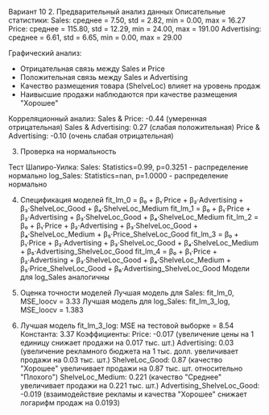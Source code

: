 Вариант 10
2. Предварительный анализ данных
Описательные статистики:
Sales: среднее = 7.50, std = 2.82, min = 0.00, max = 16.27
Price: среднее = 115.80, std = 12.29, min = 24.00, max = 191.00
Advertising: среднее = 6.61, std = 6.65, min = 0.00, max = 29.00

Графический анализ:
- Отрицательная связь между Sales и Price
- Положительная связь между Sales и Advertising
- Качество размещения товара (ShelveLoc) влияет на уровень продаж
- Наивысшие продажи наблюдаются при качестве размещения "Хорошее"

Корреляционный анализ:
Sales & Price: -0.44 (умеренная отрицательная)
Sales & Advertising: 0.27 (слабая положительная)
Price & Advertising: -0.10 (очень слабая отрицательная)

3. Проверка на нормальность

Тест Шапиро-Уилка:
Sales: Statistics=0.99, p=0.3251 - распределение нормально
log_Sales: Statistics=nan, p=1.0000 - распределение нормально


4. Спецификация моделей
fit_lm_0 = β₀ + β₁·Price + β₂·Advertising + β₃·ShelveLoc_Good + β₄·ShelveLoc_Medium 
fit_lm_1 = β₀ + β₁·Price + β₂·Advertising + β₃·ShelveLoc_Good + β₄·ShelveLoc_Medium
fit_lm_2 = β₀ + β₁·Price + β₂·Advertising + β₃·ShelveLoc_Good + β₄·ShelveLoc_Medium + β₅·Price_ShelveLoc_Good
fit_lm_3 = β₀ + β₁·Price + β₂·Advertising + β₃·ShelveLoc_Good + β₄·ShelveLoc_Medium + β₅·Advertising_ShelveLoc_Good
fit_lm_4 = β₀ + β₁·Price + β₂·Advertising + β₃·ShelveLoc_Good + β₄·ShelveLoc_Medium + β₅·Price_ShelveLoc_Good + β₆·Advertising_ShelveLoc_Good
Модели для log_Sales аналогичны

5. Оценка точности моделей
Лучшая модель для Sales: fit_lm_0, MSE_loocv = 3.33
Лучшая модель для log_Sales: fit_lm_3_log, MSE_loocv = 1.383

6. Лучшая модель fit_lm_3_log:
MSE на тестовой выборке = 8.54
Константа: 3.37
Коэффициенты:
Price: -0.017 (увеличение цены на 1 единицу снижает продажи на 0.017 тыс. шт.)
Advertising: 0.03 (увеличение рекламного бюджета на 1 тыс. долл. увеличивает продажи на 0.03 тыс. шт.)
ShelveLoc_Good: 0.87 (качество "Хорошее" увеличивает продажи на 0.87 тыс. шт. относительно "Плохого")
ShelveLoc_Medium: 0.221 (качество "Среднее" увеличивает продажи на 0.221 тыс. шт.)
Advertising_ShelveLoc_Good: -0.019 (взаимодействие рекламы и качества "Хорошее" снижает логарифм продаж на 0.0193)
